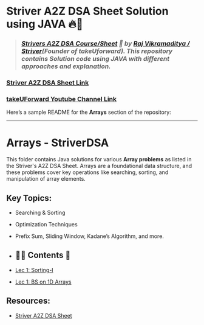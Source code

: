 # **Striver A2Z DSA Sheet Solution using JAVA** 🔥🎯

> ### _[Strivers A2Z DSA Course/Sheet](https://takeuforward.org/strivers-a2z-dsa-course/strivers-a2z-dsa-course-sheet-2/) 🚀 by [Raj Vikramaditya / Striver](https://www.linkedin.com/in/rajstriver/)(Founder of takeUforward). This repository contains Solution code using JAVA with different approaches and explanation._

### [Striver A2Z DSA Sheet Link](https://takeuforward.org/strivers-a2z-dsa-course/strivers-a2z-dsa-course-sheet-2/)
### [takeUForward Youtube Channel Link](https://www.youtube.com/@takeUforward)

Here’s a sample README for the **Arrays** section of the repository:

---

# Arrays - StriverDSA

This folder contains Java solutions for various **Array problems** as listed in the Striver's A2Z DSA Sheet. Arrays are a foundational data structure, and these problems cover key operations like searching, sorting, and manipulation of array elements.

## Key Topics:
- Searching & Sorting
- Optimization Techniques
- Prefix Sum, Sliding Window, Kadane’s Algorithm, and more.

- ## 👨‍💻 **Contents** 👀
- [Lec 1: Sorting-I](https://github.com/Sravan2808/StriverDSA/tree/ac35a87dd80bc9ad5537e014cc23253b60bb7806/Sorting-1)
- [Lec 1: BS on 1D Arrays](https://github.com/Sravan2808/StriverDSA/tree/2e0b6905d275712ca0ad18e365389e858085dd03/BinarySearch/BSon1DArrays)

## Resources:
- [Striver A2Z DSA Sheet](https://takeuforward.org)
